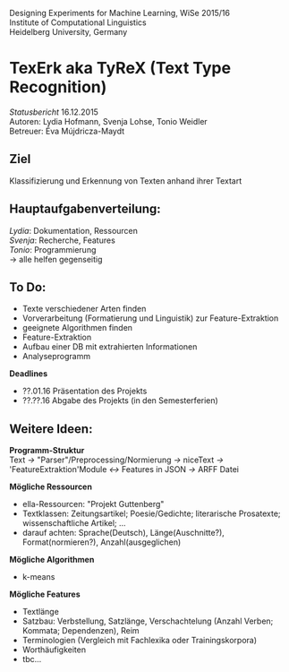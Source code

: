 Designing Experiments for Machine Learning, WiSe 2015/16  
Institute of Computational Linguistics  
Heidelberg University, Germany  

TexErk aka **TyReX** (Text Type Recognition)  
===================

*Statusbericht*  16.12.2015  
Autoren: Lydia Hofmann, Svenja Lohse, Tonio Weidler  
Betreuer: Éva Mújdricza-Maydt  

Ziel
------
Klassifizierung und Erkennung von Texten anhand ihrer Textart  

Hauptaufgabenverteilung:
------
*Lydia*: Dokumentation, Ressourcen  
*Svenja*: Recherche, Features  
*Tonio*: Programmierung  
-> alle helfen gegenseitig   

To Do:
------
- Texte verschiedener Arten finden  
- Vorverarbeitung (Formatierung und Linguistik) zur Feature-Extraktion  
- geeignete Algorithmen finden
- Feature-Extraktion
- Aufbau einer DB mit extrahierten Informationen
- Analyseprogramm

**Deadlines**
- ??.01.16 Präsentation des Projekts  
- ??.??.16 Abgabe des Projekts (in den Semesterferien)  

Weitere Ideen:
------
**Programm-Struktur**  
Text *->* "Parser"/Preprocessing/Normierung *->* niceText *->* 'FeatureExtraktion'Module *<->* Features in JSON *->* ARFF Datei  

**Mögliche Ressourcen**  
- ella-Ressourcen: "Projekt Guttenberg"  
- Textklassen: Zeitungsartikel; Poesie/Gedichte; literarische Prosatexte; wissenschaftliche Artikel; ...  
- darauf achten: Sprache(Deutsch), Länge(Auschnitte?), Format(normieren?), Anzahl(ausgeglichen)  

**Mögliche Algorithmen**  
- k-means

**Mögliche Features**  
- Textlänge  
- Satzbau: Verbstellung, Satzlänge, Verschachtelung (Anzahl Verben; Kommata; Dependenzen), Reim
- Terminologien (Vergleich mit Fachlexika oder Trainingskorpora)
- Worthäufigkeiten
- tbc...
